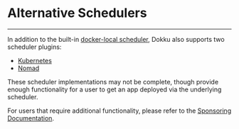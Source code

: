 # Alternative Schedulers
----

In addition to the built-in [docker-local scheduler](/advanced-usage/schedulers/docker-local), Dokku also supports two scheduler plugins:

- [Kubernetes](https://github.com/dokku/dokku-scheduler-kubernetes)
- [Nomad](https://github.com/dokku/dokku-scheduler-nomad)

These scheduler implementations may not be complete, though provide enough functionality for a user to get an app deployed via the underlying scheduler.

For users that require additional functionality, please refer to the [Sponsoring Documentation](https://github.com/dokku/.github/blob/master/SPONSORING.md).
